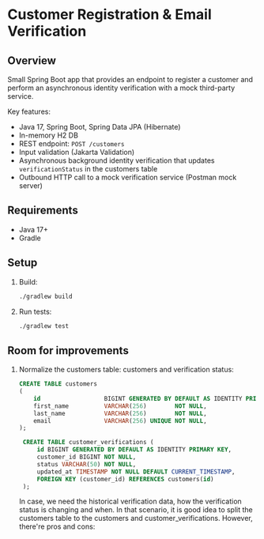 # Customer Registration & Email Verification

## Overview
Small Spring Boot app that provides an endpoint to register a customer and perform an asynchronous identity verification with a mock third-party service.

Key features:
- Java 17, Spring Boot, Spring Data JPA (Hibernate)
- In-memory H2 DB
- REST endpoint: `POST /customers`
- Input validation (Jakarta Validation)
- Asynchronous background identity verification that updates `verificationStatus` in the customers table
- Outbound HTTP call to a mock verification service (Postman mock server)

## Requirements
- Java 17+
- Gradle

## Setup
1. Build:
   ```bash
   ./gradlew build
2. Run tests:
    ```bash
   ./gradlew test


## Room for improvements
1. Normalize the customers table: customers and verification status:
   ```sql
   CREATE TABLE customers
   (
       id                  BIGINT GENERATED BY DEFAULT AS IDENTITY PRIMARY KEY,
       first_name          VARCHAR(256)        NOT NULL,
       last_name           VARCHAR(256)        NOT NULL,
       email               VARCHAR(256) UNIQUE NOT NULL,
   );

    CREATE TABLE customer_verifications (
        id BIGINT GENERATED BY DEFAULT AS IDENTITY PRIMARY KEY,
        customer_id BIGINT NOT NULL,
        status VARCHAR(50) NOT NULL,
        updated_at TIMESTAMP NOT NULL DEFAULT CURRENT_TIMESTAMP,
        FOREIGN KEY (customer_id) REFERENCES customers(id)
    );
    ```
   In case, we need the historical verification data, how the verification status is changing and when.
In that scenario, it is good idea to split the customers table to the customers and customer_verifications. 
However, there're pros and cons: 

